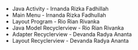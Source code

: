 - Java Activity - Irnanda Rizka Fadhillah
- Main Menu - Irnanda Rizka Fadhullah
- Layout Program - Rio Rian Rivanka
- Java Model Recyclerview - Rio Rian Rivanka
- Adapter Recyclerview - Devanda Radya Ananta
- Layout Recyclerview - Devanda Radya Ananta
